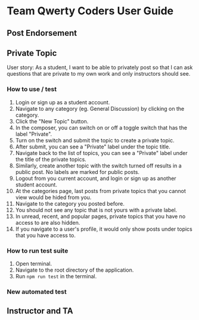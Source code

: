 # Team Qwerty Coders User Guide

## Post Endorsement

## Private Topic

User story: As a student, I want to be able to privately post so that I can ask questions that are private to my own work and only instructors should see.

### How to use / test
1. Login or sign up as a student account.
2. Navigate to any category (eg. General Discussion) by clicking on the category.
3. Click the "New Topic" button.
4. In the composer, you can switch on or off a toggle switch that has the label "Private".
5. Turn on the switch and submit the topic to create a private topic.
6. After submit, you can see a "Private" label under the topic title.
7. Navigate back to the list of topics, you can see a "Private" label under the title of the private topics.
8. Similarly, create another topic with the switch turned off results in a public post. No labels are marked for public posts.
9. Logout from you current account, and login or sign up as another student account.
10. At the categories page, last posts from private topics that you cannot view would be hided from you.
11. Navigate to the category you posted before.
12. You should not see any topic that is not yours with a private label.
13. In unread, recent, and popular pages, private topics that you have no access to are also hidden.
14. If you navigate to a user's profile, it would only show posts under topics that you have access to.

### How to run test suite
1. Open terminal.
2. Navigate to the root directory of the application.
3. Run `npm run test` in the terminal.

### New automated test

## Instructor and TA
